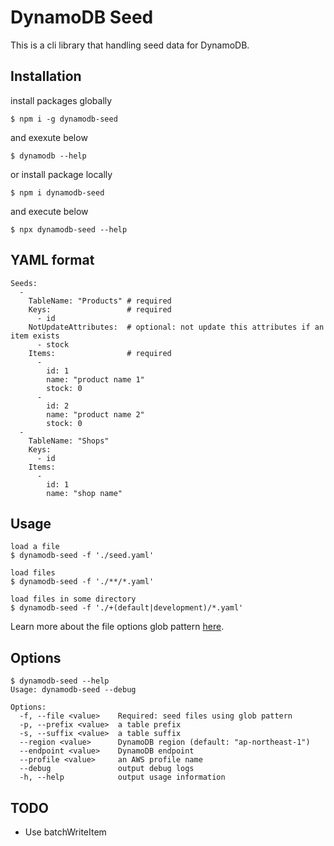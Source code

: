 # DynamoDB Seed

This is a cli library that handling seed data for DynamoDB.

## Installation

install packages globally

```
$ npm i -g dynamodb-seed
```

and exexute below

```
$ dynamodb --help
```

or install package locally

```
$ npm i dynamodb-seed
```

and execute below

```
$ npx dynamodb-seed --help
```

## YAML format

```
Seeds:
  -
    TableName: "Products" # required
    Keys:                 # required
      - id
    NotUpdateAttributes:  # optional: not update this attributes if an item exists
      - stock
    Items:                # required
      -
        id: 1
        name: "product name 1"
        stock: 0
      -
        id: 2
        name: "product name 2"
        stock: 0
  -
    TableName: "Shops"
    Keys:
      - id
    Items:
      -
        id: 1
        name: "shop name"
```

## Usage

```
load a file
$ dynamodb-seed -f './seed.yaml'

load files
$ dynamodb-seed -f './**/*.yaml'

load files in some directory
$ dynamodb-seed -f './+(default|development)/*.yaml'
```

Learn more about the file options glob pattern [here](https://www.npmjs.com/package/glob).

## Options

```
$ dynamodb-seed --help
Usage: dynamodb-seed --debug

Options:
  -f, --file <value>    Required: seed files using glob pattern
  -p, --prefix <value>  a table prefix
  -s, --suffix <value>  a table suffix
  --region <value>      DynamoDB region (default: "ap-northeast-1")
  --endpoint <value>    DynamoDB endpoint
  --profile <value>     an AWS profile name
  --debug               output debug logs
  -h, --help            output usage information
```

## TODO

* Use batchWriteItem

